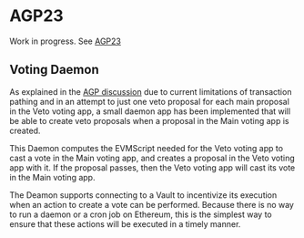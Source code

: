 # AGP23

Work in progress. See [AGP23](https://github.com/aragon/governance/issues/32)

## Voting Daemon

As explained in the [AGP discussion](https://github.com/aragon/governance/issues/32#issuecomment-420733125) due to current limitations of transaction pathing and in an attempt to just one veto proposal for each main proposal in the Veto voting app, a small daemon app has been implemented that will be able to create veto proposals when a proposal in the Main voting app is created.

This Daemon computes the EVMScript needed for the Veto voting app to cast a vote in the Main voting app, and creates a proposal in the Veto voting app with it. If the proposal passes, then the Veto voting app will cast its vote in the Main voting app.

The Deamon supports connecting to a Vault to incentivize its execution when an action to create a vote can be performed. Because there is no way to run a daemon or a cron job on Ethereum, this is the simplest way to ensure that these actions will be executed in a timely manner.
